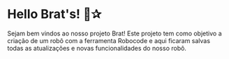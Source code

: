 # Hello Brat's! 🍏✰
Sejam bem vindos ao nosso projeto Brat! Este projeto tem como objetivo a criação de um robô com a ferramenta Robocode
e aqui ficaram salvas todas as atualizações e novas funcionalidades do nosso robô.

